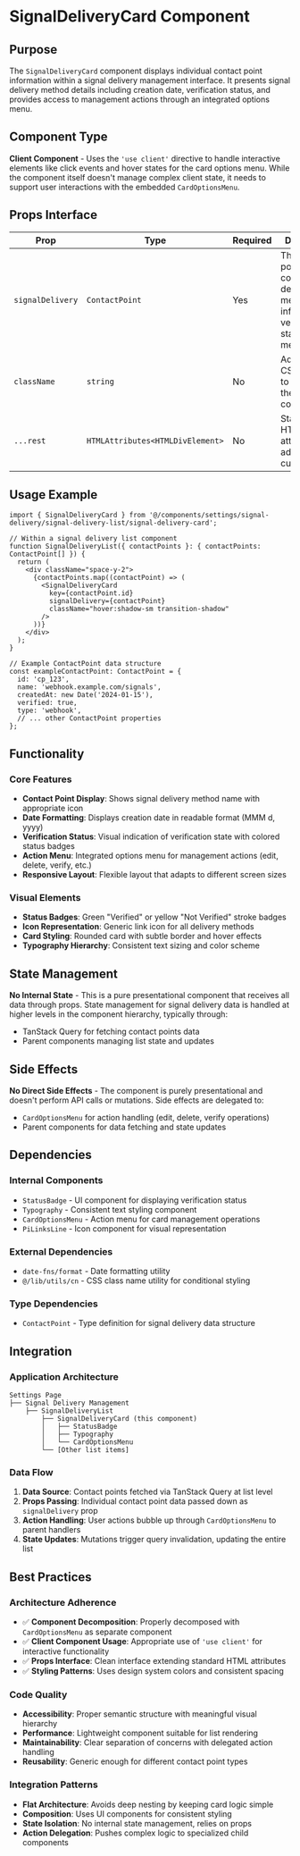 # SignalDeliveryCard Component

## Purpose
The `SignalDeliveryCard` component displays individual contact point information within a signal delivery management interface. It presents signal delivery method details including creation date, verification status, and provides access to management actions through an integrated options menu.

## Component Type
**Client Component** - Uses the `'use client'` directive to handle interactive elements like click events and hover states for the card options menu. While the component itself doesn't manage complex client state, it needs to support user interactions with the embedded `CardOptionsMenu`.

## Props Interface

| Prop | Type | Required | Description |
|------|------|----------|-------------|
| `signalDelivery` | `ContactPoint` | Yes | The contact point data containing delivery method information, verification status, and metadata |
| `className` | `string` | No | Additional CSS classes to apply to the card container |
| `...rest` | `HTMLAttributes<HTMLDivElement>` | No | Standard HTML div attributes for additional customization |

## Usage Example

```tsx
import { SignalDeliveryCard } from '@/components/settings/signal-delivery/signal-delivery-list/signal-delivery-card';

// Within a signal delivery list component
function SignalDeliveryList({ contactPoints }: { contactPoints: ContactPoint[] }) {
  return (
    <div className="space-y-2">
      {contactPoints.map((contactPoint) => (
        <SignalDeliveryCard
          key={contactPoint.id}
          signalDelivery={contactPoint}
          className="hover:shadow-sm transition-shadow"
        />
      ))}
    </div>
  );
}

// Example ContactPoint data structure
const exampleContactPoint: ContactPoint = {
  id: 'cp_123',
  name: 'webhook.example.com/signals',
  createdAt: new Date('2024-01-15'),
  verified: true,
  type: 'webhook',
  // ... other ContactPoint properties
};
```

## Functionality

### Core Features
- **Contact Point Display**: Shows signal delivery method name with appropriate icon
- **Date Formatting**: Displays creation date in readable format (MMM d, yyyy)
- **Verification Status**: Visual indication of verification state with colored status badges
- **Action Menu**: Integrated options menu for management actions (edit, delete, verify, etc.)
- **Responsive Layout**: Flexible layout that adapts to different screen sizes

### Visual Elements
- **Status Badges**: Green "Verified" or yellow "Not Verified" stroke badges
- **Icon Representation**: Generic link icon for all delivery methods
- **Card Styling**: Rounded card with subtle border and hover effects
- **Typography Hierarchy**: Consistent text sizing and color scheme

## State Management
**No Internal State** - This is a pure presentational component that receives all data through props. State management for signal delivery data is handled at higher levels in the component hierarchy, typically through:
- TanStack Query for fetching contact points data
- Parent components managing list state and updates

## Side Effects
**No Direct Side Effects** - The component is purely presentational and doesn't perform API calls or mutations. Side effects are delegated to:
- `CardOptionsMenu` for action handling (edit, delete, verify operations)
- Parent components for data fetching and state updates

## Dependencies

### Internal Components
- `StatusBadge` - UI component for displaying verification status
- `Typography` - Consistent text styling component
- `CardOptionsMenu` - Action menu for card management operations
- `PiLinksLine` - Icon component for visual representation

### External Dependencies
- `date-fns/format` - Date formatting utility
- `@/lib/utils/cn` - CSS class name utility for conditional styling

### Type Dependencies
- `ContactPoint` - Type definition for signal delivery data structure

## Integration

### Application Architecture
```
Settings Page
├── Signal Delivery Management
    ├── SignalDeliveryList
        ├── SignalDeliveryCard (this component)
        │   ├── StatusBadge
        │   ├── Typography
        │   └── CardOptionsMenu
        └── [Other list items]
```

### Data Flow
1. **Data Source**: Contact points fetched via TanStack Query at list level
2. **Props Passing**: Individual contact point data passed down as `signalDelivery` prop
3. **Action Handling**: User actions bubble up through `CardOptionsMenu` to parent handlers
4. **State Updates**: Mutations trigger query invalidation, updating the entire list

## Best Practices

### Architecture Adherence
- ✅ **Component Decomposition**: Properly decomposed with `CardOptionsMenu` as separate component
- ✅ **Client Component Usage**: Appropriate use of `'use client'` for interactive functionality
- ✅ **Props Interface**: Clean interface extending standard HTML attributes
- ✅ **Styling Patterns**: Uses design system colors and consistent spacing

### Code Quality
- **Accessibility**: Proper semantic structure with meaningful visual hierarchy
- **Performance**: Lightweight component suitable for list rendering
- **Maintainability**: Clear separation of concerns with delegated action handling
- **Reusability**: Generic enough for different contact point types

### Integration Patterns
- **Flat Architecture**: Avoids deep nesting by keeping card logic simple
- **Composition**: Uses UI components for consistent styling
- **State Isolation**: No internal state management, relies on props
- **Action Delegation**: Pushes complex logic to specialized child components